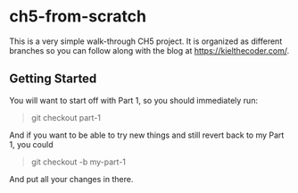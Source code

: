 # ch5-from-scratch

This is a very simple walk-through CH5 project.  It is organized as different branches
so you can follow along with the blog at <https://kielthecoder.com/>.

## Getting Started

You will want to start off with Part 1, so you should immediately run:

> git checkout part-1

And if you want to be able to try new things and still revert back to my Part 1, you could

> git checkout -b my-part-1

And put all your changes in there.
